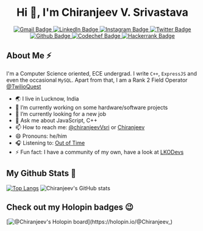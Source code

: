 

<h1 align="center">Hi 👋, I'm Chiranjeev V. Srivastava</h1>

<div id="badges" align="center">
  <a href="mailto:chiranjeev.important@gmail.com">
    <img src="https://img.shields.io/badge/Gmail-D14836?style=for-the-badge&logo=gmail&logoColor=white" alt="Gmail Badge"/>
  </a>
  <a href="https://www.linkedin.com/in/chiranjeev-veer-srivastava/">
    <img src="https://img.shields.io/badge/LinkedIn-0077B5?style=for-the-badge&logo=linkedin&logoColor=white" alt="LinkedIn Badge"/>
  </a>
  <a href="https://www.instagram.com/cringeeeev/">
    <img src="https://img.shields.io/badge/Instagram-E4405F?style=for-the-badge&logo=instagram&logoColor=white" alt="Instagram Badge"/>
  </a>
  <a href="https://twitter.com/chiranjeevVsri">
    <img src="https://img.shields.io/badge/Twitter-1DA1F2?style=for-the-badge&logo=twitter&logoColor=white" alt="Twitter Badge"/>
   </a>
  <a href="https://github.com/GeekGuy-29">
    <img src="https://img.shields.io/badge/GitHub-100000?style=for-the-badge&logo=github&logoColor=white" alt="Github Badge"/>
   </a>
  <a href="https://www.codechef.com/users/chiranjeev_sri">
    <img src="https://img.shields.io/badge/Codechef-%23B92B27.svg?&style=for-the-badge&logo=Codechef&logoColor=white" alt="Codechef Badge"/>
   </a>
  <a href="https://www.hackerrank.com/chiranjeev_impo1">
    <img src="https://img.shields.io/badge/-Hackerrank-2EC866?style=for-the-badge&logo=HackerRank&logoColor=white" alt="Hackerrank Badge"/>
   </a>
</div>

## About Me ⚡️

I'm a Computer Science oriented, ECE undergrad.
I write ```C++```,
```ExpressJS``` and even the occasional ```MySQL```. Apart from that, I am a Rank 2 Field Operator [@TwilioQuest](https://www.twilio.com/quest)

- 🌏 I live in Lucknow, India
- 🔭 I’m currently working on some hardware/software projects
- 🌱 I’m currently looking for a new job
- 💬 Ask me about JavaScript, C++
- 📫 How to reach me: [@chiranjeevVsri](https://twitter.com/chiranjeevVsri) or [Chiranjeev](mailto:chiranjeev.official@icloud.com)
- 😄 Pronouns: he/him
- 🎧 Listening to: [Out of Time](https://www.youtube.com/watch?v=2fDzCWNS3ig)
- ⚡ Fun fact: I have a community of my own, have a look at [LKODevs](https://www.commudle.com/communities/lko-devs)



## My Github Stats 🚀

[![Top Langs](https://github-readme-stats.vercel.app/api/top-langs/?username=GeekGuy-29&langs_count=8&layout=compact)](https://github.com/GeekGuy-29/github-readme-stats)
![Chiranjeev's GitHub stats](https://github-readme-stats.vercel.app/api?username=GeekGuy-29&show_icons=true&theme=radical)

## Check out my Holopin badges 😉

[![@Chiranjeev's Holopin board](https://holopin.me/Chiranjeev_)](https://holopin.io/@Chiranjeev_)
